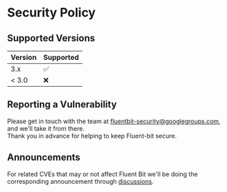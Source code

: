 # Security Policy

## Supported Versions


| Version | Supported          |
| ------- | ------------------ |
| 3.x     | :white_check_mark: |
| < 3.0   | :x:                |

## Reporting a Vulnerability

Please get in touch with the team at fluentbit-security@googlegroups.com, and we'll take it from there.  
Thank you in advance for helping to keep Fluent-bit secure.

## Announcements

For related CVEs that may or not affect Fluent Bit we'll be doing the corresponding announcement through [discussions](https://github.com/fluent/fluent-bit/discussions).
